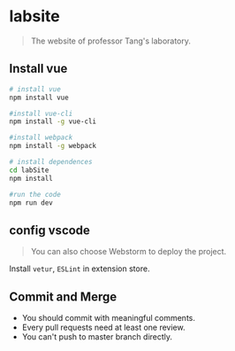 # labsite

> The website of professor Tang's laboratory.

## Install vue

``` bash
# install vue
npm install vue

#install vue-cli
npm install -g vue-cli

#install webpack
npm install -g webpack

# install dependences
cd labSite
npm install

#run the code
npm run dev
```

## config vscode

>You can also choose Webstorm to deploy the project.

Install `vetur`, `ESLint` in extension store.

## Commit and Merge

* You should commit with meaningful comments.
* Every pull requests need at least one review.
* You can't push to master branch directly.

